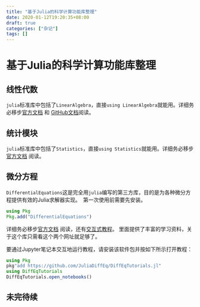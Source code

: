 ```yaml
---
title: "基于Julia的科学计算功能库整理"
date: 2020-01-12T19:20:35+08:00
draft: true
categories: ["杂记"]
tags: []
---
```


# 基于Julia的科学计算功能库整理

## 线性代数

`julia`标准库中包括了`LinearAlgebra`，直接`using LinearAlgebra`就能用。详细务必移步[官方文档](https://docs.julialang.org/en/v1/stdlib/LinearAlgebra/) 和 [GitHub文档](https://github.com/JuliaLang/julia/blob/master/stdlib/LinearAlgebra/docs/src/index.md)阅读。

## 统计模块

`julia`标准库中包括了`Statistics`，直接`using Statistics`就能用。详细务必移步[官方文档](https://docs.julialang.org/en/v1/stdlib/Statistics/) 阅读。

## 微分方程

`DifferentialEquations`这是完全用`julia`编写的第三方库，目的是为各种微分方程提供有效的Julia求解器实现。　第一次使用前需要先安装。

```julia
using Pkg
Pkg.add("DifferentialEquations")
```

详细务必移步[官方文档](https://docs.juliadiffeq.org/dev/index) 阅读，还有[交互式教程](https://tutorials.juliadiffeq.org/)。 里面提供了丰富的学习资料，关于这个库只需看这个两个网址就足够了。

要通过Jupyter笔记本交互地运行教程，请安装该软件包并按如下所示打开教程：

```julia
using Pkg
pkg"add https://github.com/JuliaDiffEq/DiffEqTutorials.jl"
using DiffEqTutorials
DiffEqTutorials.open_notebooks()
```

## 未完待续

